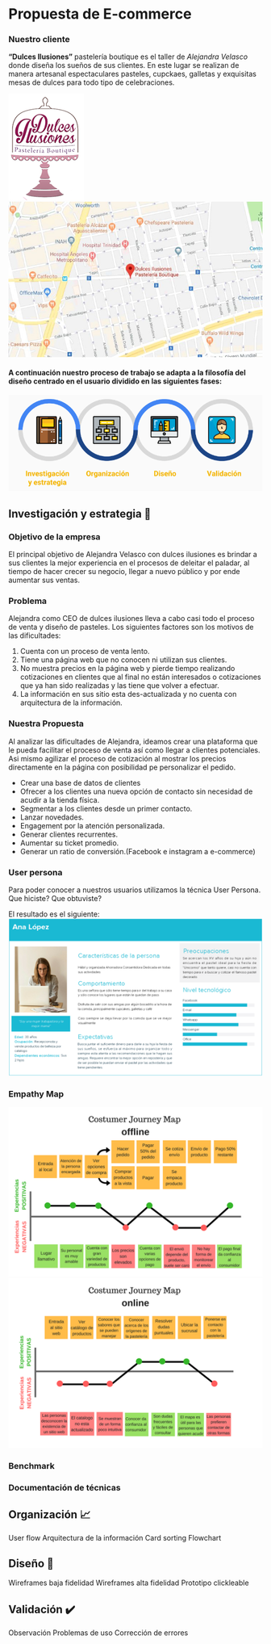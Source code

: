 # Propuesta de E-commerce

### Nuestro cliente

**“Dulces Ilusiones”** pastelería boutique es el taller de *Alejandra Velasco* donde diseña los sueños de sus clientes. En este lugar se realizan de manera artesanal espectaculares pasteles, cupckaes, galletas y exquisitas mesas de dulces para todo tipo de celebraciones.

![Logotipo](images/logo.png)
![Localizacion](images/localizacion.png)

#### A continuación nuestro proceso de trabajo se adapta a la filosofía del diseño centrado en el usuario dividido en las siguientes fases:

![Metodologia](images/metodologia.png)

## Investigación y estrategia :memo:

### Objetivo de la empresa

El principal objetivo de Alejandra Velasco con dulces ilusiones es brindar a sus clientes la mejor experiencia en el procesos de deleitar el paladar, al tiempo de hacer crecer su negocio, llegar a nuevo público y por ende aumentar sus ventas.

### Problema
Alejandra como CEO de dulces ilusiones lleva a cabo casi todo el proceso de venta y diseño de pasteles. Los siguientes factores son los motivos de las dificultades:

1. Cuenta con un proceso de venta lento.
2. Tiene una página web que no conocen ni utilizan sus clientes.
3. No muestra precios en la página web y pierde tiempo realizando cotizaciones en clientes que al final no están interesados o cotizaciones que ya han sido realizadas y las tiene que volver a efectuar.
4. La información en sus sitio esta des-actualizada y no cuenta con arquitectura de la información.

### Nuestra Propuesta
Al analizar las dificultades de Alejandra, ideamos crear una plataforma que le pueda facilitar el proceso de venta así como llegar a clientes potenciales. Asi mismo agilizar el proceso de cotización al mostrar los precios directamente en la página con posibilidad pe personalizar el pedido.



 - Crear una base de datos de clientes
 - Ofrecer a los clientes una nueva opción de contacto sin necesidad de acudir a la tienda física.
 - Segmentar a los clientes desde un primer contacto.
 - Lanzar novedades.
 - Engagement por la atención personalizada.
 - Generar clientes recurrentes.
 - Aumentar su ticket promedio.
 - Generar un ratio de conversión.(Facebook e instagram a e-commerce)
 
### User persona
Para poder conocer a nuestros usuarios utilizamos la técnica User Persona.
Que hiciste?
Que obtuviste?

El resultado es el siguiente: 
![userpersona](images/userpersona.png)

### Empathy Map


![offline](images/offline.png)
![online](images/online.png)

### Benchmark

### Documentación de técnicas

## Organización :chart_with_upwards_trend:
User flow
Arquitectura de la información
Card sorting
Flowchart
## Diseño :art:
Wireframes baja fidelidad
Wireframes alta fidelidad
Prototipo clickleable
## Validación :heavy_check_mark:
Observación
Problemas de uso
Corrección de errores